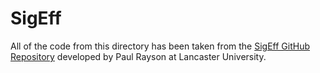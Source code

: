 # SigEff

All of the code from this directory has been taken from the [SigEff GitHub Repository](https://github.com/UCREL/SigEff) developed by Paul Rayson at Lancaster University.